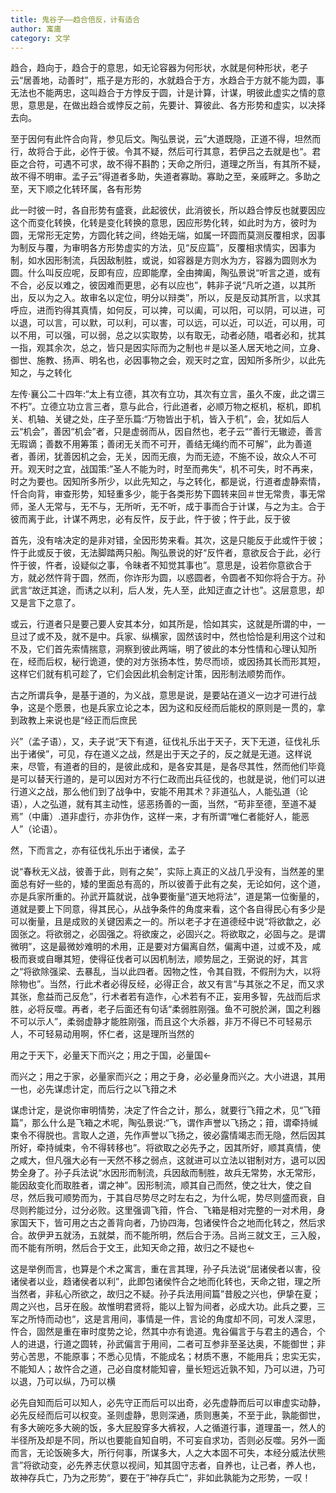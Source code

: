 ```yaml
---
title: 鬼谷子——趋合倍反，计有适合
author: 寓庸
category: 文学
---
```

           

趋合，趋向于，趋合于的意思，如无论容器为何形状，水就是何种形状，老子云“居善地，动善时”，瓶子是方形的，水就趋合于方，水趋合于方就不能为圆，事无法也不能两忠，这叫趋合于方悖反于圆，计是计算，计谋，明彼此虚实之情的意思，意思是，在做出趋合或悖反之前，先要计、算彼此、各方形势和虚实，以决择去向。

 至于因何有此忤合向背，参见后文。陶弘景说，云”大道既隐，正道不得，坦然而行，故将合于此，必忤于彼。令其不疑，然后可行其意，若伊吕之去就是也“。君臣之合符，可遇不可求，故不得不斟酌；天命之所归，道理之所当，有其所不疑，故不得不明审。孟子云”得道者多助，失道者寡助。寡助之至，亲戚畔之。多助之至，天下顺之化转环属，各有形势

 此一时彼一时，各自形势有盛衰，此起彼伏，此消彼长，所以趋合悖反也就要因应这个而变化转换，化转是变化转换的意思，因应形势化转，如此时为方，彼时为圆，无常形无定势，方圆化转之间，终始无端，如属一环圆而莫测反覆相求，因事为制反与覆，为审明各方形势虚实的方法，见“反应篇”，反覆相求情实，因事为制，如水因形制流，兵因敌制胜，或说，如容器是方则水为方，容器为圆则水为圆。什么叫反应呢，反即有应，应即能摩，全由捭阖，陶弘景说“听言之道，或有不合，必反以难之，彼因难而更思，必有以应也”，韩非子说“凡听之道，以其所出，反以为之入。故审名以定位，明分以辩类”，所以，反是反动其所言，以求其呼应，进而钓得其真情，如何反，可以捭，可以阖，可以阳，可以阴，可以进，可以退，可以言，可以默，可以利，可以害，可以远，可以近，可以近，可以用，可以不用，可以强，可以弱，总之以实取势，以有取无，动者必随，唱者必和，扰其一指，观其余次，总之，皆只是因实际而为之制也＃是以圣人居天地之间，立身、御世、施教、扬声、明名也，必因事物之会，观天时之宜，因知所多所少，以此先知之，与之转化

左传·襄公二十四年:“太上有立德，其次有立功，其次有立言，虽久不废，此之谓三不朽”。立德立功立言三者，意与此合，行此道者，必顺万物之枢机，枢机，即机关、机轴、关键之处，庄子至乐篇:“万物皆出于机，皆入于机”，会，犹如后人云“机会”，善因“机会”者，只是虚弱而从，因自然也，老子云““善行无辙迹，善言无瑕谪；善数不用筹策；善闭无关而不可开，善结无绳约而不可解”，此为善道者，善闭，犹善因机之会，无关，因而无痕，为而无迹，不施不设，故众人不可开。观天时之宜，战国策:”圣人不能为时，时至而弗失“，机不可失，时不再来，时之为要也。因知所多所少，以此先知之，与之转化，都是说，行道者虚静索情，忏合向背，审查形势，知轻重多少，能于各类形势下圆转来回＃世无常贵，事无常师，圣人无常与，无不与，无所听，无不听，成于事而合于计谋，与之为主。合于彼而离于此，计谋不两忠，必有反忤，反于此，忤于彼；忤于此，反于彼

 首先，没有啥决定的是非对错，全因形势来看。其次，这是只能反于此或忤于彼；忤于此或反于彼，无法脚踏两只船。陶弘景说的好“反忤者，意欲反合于此，必行忤于彼，忤者，设疑似之事，令昧者不知觉其事也”。意思是，设若你意欲合于方，就必然忤背于圆，然而，你诈形为圆，以惑圆者，令圆者不知你将合于方。孙武言“故迂其途，而诱之以利，后人发，先人至，此知迂直之计也”。这层意思，却又是言下之意了。

或云，行道者只是要己要人安其本分，如其所是，恰如其实，这就是所谓的中，一旦过了或不及，就不是中。兵家、纵横家，固然该时中，然也恰恰是利用这个过和不及，它们首先索情揣意，洞察到彼此两端，明了彼此的本分性情和心理认知所在，经而后权，秘行诡道，使的对方张扬本性，势尽而顷，或因扬其长而形其短，这样它们就有机可趁了，它们会因此机会制定计策，因形制法顺势而作。

 古之所谓兵争，是基于道的，为义战，意思是说，是要站在道义一边才可进行战争，这是个愿景，也是兵家立论之本，因为这和反经而后能权的原则是一贯的，拿到政教上来说也是“经正而后庶民

兴”（孟子语），又，夫子说“天下有道，征伐礼乐出于天子，天下无道，征伐礼乐出于诸侯”，可见，存在道义之战，然是出于天之子的，反之就是无道。这样说来，尽管，有道者的目的，是彼此成和，是各安其是，是各尽其性，然而他们毕竟是可以替天行道的，是可以因对方不行仁政而出兵征伐的，也就是说，他们可以进行道义之战，那么他们到了战争中，安能不用其术？非道弘人，人能弘道（论语），人之弘道，就有其主动性，惩恶扬善的一面，当然，“苟非至德，至道不凝焉”（中庸）.道非虚行，亦非伪作，这样一来，才有所谓“唯仁者能好人，能恶人”（论语）。

 然，下而言之，亦有征伐礼乐出于诸侯，孟子

说“春秋无义战，彼善于此，则有之矣”，实际上真正的义战几乎没有，当然差的里面总有好一些的，矮的里面总有高的，所以彼善于此有之矣，无论如何，这个道，亦是兵家所重的。孙武开篇就说，战争要衡量“道天地将法”，道是第一位衡量的，道就是要上下同意，得其民心，从战争条件的角度来看，这个各自得民心有多少是可以衡量，且是成败的关键因素之一的。所以老子才在道德经中说“将欲歙之，必固张之。将欲弱之，必固强之。将欲废之，必固兴之。将欲取之，必固与之。是谓微明”，这是最微妙难明的术用，正是要对方偏离自然，偏离中道，过或不及，咸极而衰或自曝其短，使得征伐者可以因机制法，顺势屈之，王弼说的好，其言之“将欲除强梁、去暴乱，当以此四者。因物之性，令其自戮，不假刑为大，以将除物也”。当然，行此术者必得反经，必得正合，故又有言“与其张之不足，而又求其张，愈益而己反危”，行术者若有造作，心术若有不正，妄用多智，先战而后求胜，必将反噬。再者，老子后面还有句话“柔弱胜刚强。鱼不可脱於渊，国之利器不可以示人”，柔弱虚静才能胜刚强，而且这个大杀器，非万不得已不可轻易示人，不可轻易动用啊，怀仁者，这是理所当然的

用之于天下，必量天下而兴之；用之于国，必量国←

而兴之；用之于家，必量家而兴之；用之于身，必必量身而兴之。大小进退，其用一也，必先谋虑计定，而后行之以飞箝之术

谋虑计定，是说你审明情势，决定了忤合之计，那么，就要行飞箝之术，见“飞箝篇”，那么什么是飞箱之术呢，陶弘景说:“飞，谓作声誉以飞扬之；箝，谓牵持缄束令不得脱也。言取人之道，先作声誉以飞扬之，彼必露情竭志而无隐，然后因其所好，牵持缄束，令不得转移也”。将欲取之必先予之，因其所好，顺其真情，使之咸大，但凡强大必有一天然不移之弱点，这就进可以立法以钳制对方，退可以因势全身了。孙子兵法说“水因形而制流，兵因敌而制胜，故兵无常势，水无常形，能因敌变化而取胜者，谓之神”。因形制流，顺其自己而然，使之壮大，使之自尽，然后我可顺势而为，于其自尽势尽之时左右之，为什么呢，势尽则盛而衰，自尽则矜能过分，过分必败。这里强调飞箝，忤合、飞箱是相对完整的一对术用，身家国天下，皆可用之古之善背向者，乃协四海，包诸侯忤合之地而化转之，然后求合。故伊尹五就汤，五就桀，而不能所明，然后合于汤。吕尚三就文王，三入殷，而不能有所明，然后合于文王，此知天命之箝，故归之不疑也←

 这是举例而言，也算是个术之寓言，重在言其理，孙子兵法说“屈诸侯者以害，役诸侯者以业，趋诸侯者以利”，此即包诸侯忤合之地而化转也，天命之钳，理之所当然者，非私心所欲之，故归之不疑。孙子兵法用间篇”昔殷之兴也，伊挚在夏；周之兴也，吕牙在殷。故惟明君贤将，能以上智为间者，必成大功。此兵之要，三军之所恃而动也“，这是言用间，事情是一件，言论的角度却不同，可发人深思，忤合，固然是重在审时度势之论，然其中亦有诡道。鬼谷偏言于与君主的遇合，个人的进退，行道之圆转，孙武偏言于用间，二者可互参非至圣达奥，不能御世；非劳心苦思，不能原事；不悉心见情，不能成名；材质不惠，不能用兵；忠实无实，不能知人；故忤合之道，己必自度材能知睿，量长短远近孰不知，乃可以进，乃可以退，乃可以纵，乃可以横

 必先自知而后可以知人，必先守正而后可以出奇，必先虚静而后可以审虚实动静，必先反经而后可以权变。圣则虚静，思则深通，质则惠美，不至于此，孰能御世，有多大碗吃多大碗的饭，多大屁股穿多大裤衩，人之循道行事，道理虽一，然人的半径所及却是不同，所以也要能自知自明，不可妄自求功，否则必反噬。另外一面而言，无论饭碗多大，所行何事，所谋多大，人之大本固不可失，本经分威法伏熊言”将欲动变，必先养志伏意以视间，知其固守志者，自养也，让己者，养人也，故神存兵亡，乃为之形势“，要在于”神存兵亡“，非如此孰能为之形势，一叹！